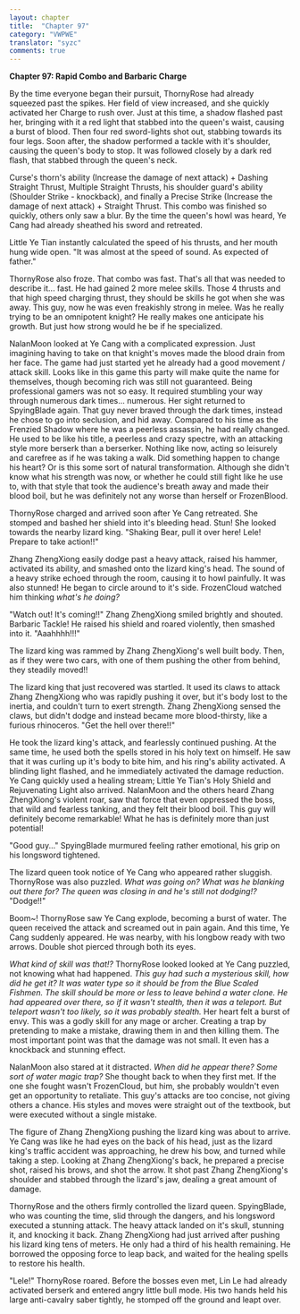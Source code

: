 ```yaml
---
layout: chapter
title:  "Chapter 97"
category: "VWPWE"
translator: "syzc"
comments: true
---
```


**Chapter 97: Rapid Combo and Barbaric Charge**
 
By the time everyone began their pursuit, ThornyRose had already squeezed past the spikes. Her field of view increased, and she quickly activated her Charge to rush over. Just at this time, a shadow flashed past her, bringing with it a red light that stabbed into the queen's waist, causing a burst of blood. Then four red sword-lights shot out, stabbing towards its four legs. Soon after, the shadow performed a tackle with it's shoulder, causing the queen's body to stop. It was followed closely by a dark red flash, that stabbed through the queen's neck.
 
Curse's thorn's ability (Increase the damage of next attack) + Dashing Straight Thrust, Multiple Straight Thrusts, his shoulder guard's ability (Shoulder Strike - knockback), and finally a Precise Strike (Increase the damage of next attack) + Straight Thrust. This combo was finished so quickly, others only saw a blur. By the time the queen's howl was heard, Ye Cang had already sheathed his sword and retreated.
 
Little Ye Tian instantly calculated the speed of his thrusts, and her mouth hung wide open. "It was almost at the speed of sound. As expected of father."
 
ThornyRose also froze. That combo was fast. That's all that was needed to describe it... fast. He had gained 2 more melee skills. Those 4 thrusts and that high speed charging thrust, they should be skills he got when she was away. This guy, now he was even freakishly strong in melee. Was he really trying to be an omnipotent knight? He really makes one anticipate his growth. But just how strong would he be if he specialized.
 
NalanMoon looked at Ye Cang with a complicated expression. Just imagining having to take on that knight's moves made the blood drain from her face. The game had just started yet he already had a good movement / attack skill. Looks like in this game this party will make quite the name for themselves, though becoming rich was still not guaranteed. Being professional gamers was not so easy. It required stumbling your way through numerous dark times... numerous. Her sight returned to SpyingBlade again. That guy never braved through the dark times, instead he chose to go into seclusion, and hid away. Compared to his time as the Frenzied Shadow where he was a peerless assassin, he had really changed. He used to be like his title, a peerless and crazy spectre, with an attacking style more berserk than a berserker. Nothing like now, acting so leisurely and carefree as if he was taking a walk. Did something happen to change his heart? Or is this some sort of natural transformation. Although she didn't know what his strength was now, or whether he could still fight like he use to, with that style that took the audience's breath away and made their blood boil, but he was definitely not any worse than herself or FrozenBlood.
 
ThornyRose charged and arrived soon after Ye Cang retreated. She stomped and bashed her shield into it's bleeding head. Stun! She looked towards the nearby lizard king. "Shaking Bear, pull it over here! Lele! Prepare to take action!!"
 
Zhang ZhengXiong easily dodge past a heavy attack, raised his hammer, activated its ability, and smashed onto the lizard king's head. The sound of a heavy strike echoed through the room, causing it to howl painfully. It was also stunned! He began to circle around to it's side. FrozenCloud watched him thinking *what's he doing?*
 
"Watch out! It's coming!!" Zhang ZhengXiong smiled brightly and shouted. Barbaric Tackle! He raised his shield and roared violently, then smashed into it. "Aaahhhh!!!"
 
The lizard king was rammed by Zhang ZhengXiong's well built body. Then, as if they were two cars, with one of them pushing the other from behind, they steadily moved!! 
 
The lizard king that just recovered was startled. It used its claws to attack Zhang ZhengXiong who was rapidly pushing it over, but it's body lost to the inertia, and couldn't turn to exert strength. Zhang ZhengXiong sensed the claws, but didn't dodge and instead became more blood-thirsty, like a furious rhinoceros. "Get the hell over there!!"
 
He took the lizard king's attack, and fearlessly continued pushing. At the same time, he used both the spells stored in his holy text on himself. He saw that it was curling up it's body to bite him, and his ring's ability activated. A blinding light flashed, and he immediately activated the damage reduction. Ye Cang quickly used a healing stream; Little Ye Tian's Holy Shield and Rejuvenating Light also arrived. NalanMoon and the others heard Zhang ZhengXiong's violent roar, saw that force that even oppressed the boss, that wild and fearless tanking, and they felt their blood boil. This guy will definitely become remarkable! What he has is definitely more than just potential!
 
"Good guy..." SpyingBlade murmured feeling rather emotional, his grip on his longsword tightened.
 
The lizard queen took notice of Ye Cang who appeared rather sluggish. ThornyRose was also puzzled. *What was going on? What was he blanking out there for? The queen was closing in and he's still not dodging!?* "Dodge!!"
 
Boom~! ThornyRose saw Ye Cang explode, becoming a burst of water. The queen received the attack and screamed out in pain again. And this time, Ye Cang suddenly appeared. He was nearby, with his longbow ready with two arrows. Double shot pierced through both its eyes.
 
*What kind of skill was that!?* ThornyRose looked looked at Ye Cang puzzled, not knowing what had happened. *This guy had such a mysterious skill, how did he get it? It was water type so it should be from the Blue Scaled Fishmen. The skill should be more or less to leave behind a water clone. He had appeared over there, so if it wasn't stealth, then it was a teleport. But teleport wasn't too likely, so it was probably stealth.* Her heart felt a burst of envy. This was a godly skill for any mage or archer. Creating a trap by pretending to make a mistake, drawing them in and then killing them. The most important point was that the damage was not small. It even has a knockback and stunning effect. 
 
NalanMoon also stared at it distracted. *When did he appear there? Some sort of water magic trap?* She thought back to when they first met. If the one she fought wasn't FrozenCloud, but him, she probably wouldn't even get an opportunity to retaliate. This guy's attacks are too concise, not giving others a chance. His styles and moves were straight out of the textbook, but were executed without a single mistake.
 
The figure of Zhang ZhengXiong pushing the lizard king was about to arrive. Ye Cang was like he had eyes on the back of his head, just as the lizard king's traffic accident was approaching,  he drew his bow, and turned while taking a step. Looking at Zhang ZhengXiong's back, he prepared a precise shot, raised his brows, and shot the arrow. It shot past Zhang ZhengXiong's shoulder and stabbed through the lizard's jaw, dealing a great amount of damage.
 
ThornyRose and the others firmly controlled the lizard queen. SpyingBlade, who was counting the time, slid through the dangers, and his longsword executed a stunning attack. The heavy attack landed on it's skull, stunning it, and knocking it back. Zhang ZhengXiong had just arrived after pushing his lizard king tens of meters. He only had a third of his health remaining. He borrowed the opposing force to leap back, and waited for the healing spells to restore his health.
 
"Lele!" ThornyRose roared. Before the bosses even met, Lin Le had already activated berserk and entered angry little bull mode. His two hands held his large anti-cavalry saber tightly, he stomped off the ground and leapt over. 
